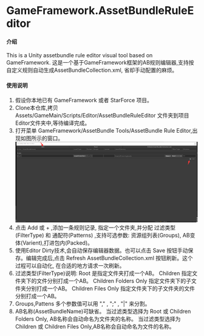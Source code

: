 # GameFramework.AssetBundleRuleEditor

#### 介绍
This is a Unity assetbundle rule editor visual tool based on GameFramework. 这是一个基于GameFramework框架的AB规则编辑器,支持按自定义规则自动生成AssetBundleCollection.xml,
省却手动配置的麻烦。
#### 使用说明

1.  假设你本地已有 GameFramework 或者 StarForce 项目。
2.  Clone本仓库,拷贝Assets/GameMain/Scripts/Editor/AssetBundleRuleEditor 文件夹到项目Editor文件夹中,等待编译完成。
3.  打开菜单 GameFramework/AssetBundle Tools/AssetBundle Rule Editor,出现如图所示的窗口。
![](data:image/png;base64,iVBORw0KGgoAAAANSUhEUgAAAzQAAAFrCAYAAAAHNcx8AAAACXBIWXMAAAsT%0AAAALEwEAmpwYAAAKTWlDQ1BQaG90b3Nob3AgSUNDIHByb2ZpbGUAAHjanVN3%0AWJP3Fj7f92UPVkLY8LGXbIEAIiOsCMgQWaIQkgBhhBASQMWFiApWFBURnEhV%0AxILVCkidiOKgKLhnQYqIWotVXDjuH9yntX167+3t+9f7vOec5/zOec8PgBES%0AJpHmomoAOVKFPDrYH49PSMTJvYACFUjgBCAQ5svCZwXFAADwA3l4fnSwP/wB%0Ar28AAgBw1S4kEsfh/4O6UCZXACCRAOAiEucLAZBSAMguVMgUAMgYALBTs2QK%0AAJQAAGx5fEIiAKoNAOz0ST4FANipk9wXANiiHKkIAI0BAJkoRyQCQLsAYFWB%0AUiwCwMIAoKxAIi4EwK4BgFm2MkcCgL0FAHaOWJAPQGAAgJlCLMwAIDgCAEMe%0AE80DIEwDoDDSv+CpX3CFuEgBAMDLlc2XS9IzFLiV0Bp38vDg4iHiwmyxQmEX%0AKRBmCeQinJebIxNI5wNMzgwAABr50cH+OD+Q5+bk4eZm52zv9MWi/mvwbyI+%0AIfHf/ryMAgQAEE7P79pf5eXWA3DHAbB1v2upWwDaVgBo3/ldM9sJoFoK0Hr5%0Ai3k4/EAenqFQyDwdHAoLC+0lYqG9MOOLPv8z4W/gi372/EAe/tt68ABxmkCZ%0ArcCjg/1xYW52rlKO58sEQjFu9+cj/seFf/2OKdHiNLFcLBWK8ViJuFAiTcd5%0AuVKRRCHJleIS6X8y8R+W/QmTdw0ArIZPwE62B7XLbMB+7gECiw5Y0nYAQH7z%0ALYwaC5EAEGc0Mnn3AACTv/mPQCsBAM2XpOMAALzoGFyolBdMxggAAESggSqw%0AQQcMwRSswA6cwR28wBcCYQZEQAwkwDwQQgbkgBwKoRiWQRlUwDrYBLWwAxqg%0AEZrhELTBMTgN5+ASXIHrcBcGYBiewhi8hgkEQcgIE2EhOogRYo7YIs4IF5mO%0ABCJhSDSSgKQg6YgUUSLFyHKkAqlCapFdSCPyLXIUOY1cQPqQ28ggMor8irxH%0AMZSBslED1AJ1QLmoHxqKxqBz0XQ0D12AlqJr0Rq0Hj2AtqKn0UvodXQAfYqO%0AY4DRMQ5mjNlhXIyHRWCJWBomxxZj5Vg1Vo81Yx1YN3YVG8CeYe8IJAKLgBPs%0ACF6EEMJsgpCQR1hMWEOoJewjtBK6CFcJg4Qxwicik6hPtCV6EvnEeGI6sZBY%0ARqwm7iEeIZ4lXicOE1+TSCQOyZLkTgohJZAySQtJa0jbSC2kU6Q+0hBpnEwm%0A65Btyd7kCLKArCCXkbeQD5BPkvvJw+S3FDrFiOJMCaIkUqSUEko1ZT/lBKWf%0AMkKZoKpRzame1AiqiDqfWkltoHZQL1OHqRM0dZolzZsWQ8ukLaPV0JppZ2n3%0AaC/pdLoJ3YMeRZfQl9Jr6Afp5+mD9HcMDYYNg8dIYigZaxl7GacYtxkvmUym%0ABdOXmchUMNcyG5lnmA+Yb1VYKvYqfBWRyhKVOpVWlX6V56pUVXNVP9V5qgtU%0Aq1UPq15WfaZGVbNQ46kJ1Bar1akdVbupNq7OUndSj1DPUV+jvl/9gvpjDbKG%0AhUaghkijVGO3xhmNIRbGMmXxWELWclYD6yxrmE1iW7L57Ex2Bfsbdi97TFND%0Ac6pmrGaRZp3mcc0BDsax4PA52ZxKziHODc57LQMtPy2x1mqtZq1+rTfaetq+%0A2mLtcu0W7eva73VwnUCdLJ31Om0693UJuja6UbqFutt1z+o+02PreekJ9cr1%0ADund0Uf1bfSj9Rfq79bv0R83MDQINpAZbDE4Y/DMkGPoa5hpuNHwhOGoEcto%0AupHEaKPRSaMnuCbuh2fjNXgXPmasbxxirDTeZdxrPGFiaTLbpMSkxeS+Kc2U%0Aa5pmutG003TMzMgs3KzYrMnsjjnVnGueYb7ZvNv8jYWlRZzFSos2i8eW2pZ8%0AywWWTZb3rJhWPlZ5VvVW16xJ1lzrLOtt1ldsUBtXmwybOpvLtqitm63Edptt%0A3xTiFI8p0in1U27aMez87ArsmuwG7Tn2YfYl9m32zx3MHBId1jt0O3xydHXM%0AdmxwvOuk4TTDqcSpw+lXZxtnoXOd8zUXpkuQyxKXdpcXU22niqdun3rLleUa%0A7rrStdP1o5u7m9yt2W3U3cw9xX2r+00umxvJXcM970H08PdY4nHM452nm6fC%0A85DnL152Xlle+70eT7OcJp7WMG3I28Rb4L3Le2A6Pj1l+s7pAz7GPgKfep+H%0Avqa+It89viN+1n6Zfgf8nvs7+sv9j/i/4XnyFvFOBWABwQHlAb2BGoGzA2sD%0AHwSZBKUHNQWNBbsGLww+FUIMCQ1ZH3KTb8AX8hv5YzPcZyya0RXKCJ0VWhv6%0AMMwmTB7WEY6GzwjfEH5vpvlM6cy2CIjgR2yIuB9pGZkX+X0UKSoyqi7qUbRT%0AdHF09yzWrORZ+2e9jvGPqYy5O9tqtnJ2Z6xqbFJsY+ybuIC4qriBeIf4RfGX%0AEnQTJAntieTE2MQ9ieNzAudsmjOc5JpUlnRjruXcorkX5unOy553PFk1WZB8%0AOIWYEpeyP+WDIEJQLxhP5aduTR0T8oSbhU9FvqKNolGxt7hKPJLmnVaV9jjd%0AO31D+miGT0Z1xjMJT1IreZEZkrkj801WRNberM/ZcdktOZSclJyjUg1plrQr%0A1zC3KLdPZisrkw3keeZtyhuTh8r35CP5c/PbFWyFTNGjtFKuUA4WTC+oK3hb%0AGFt4uEi9SFrUM99m/ur5IwuCFny9kLBQuLCz2Lh4WfHgIr9FuxYji1MXdy4x%0AXVK6ZHhp8NJ9y2jLspb9UOJYUlXyannc8o5Sg9KlpUMrglc0lamUycturvRa%0AuWMVYZVkVe9ql9VbVn8qF5VfrHCsqK74sEa45uJXTl/VfPV5bdra3kq3yu3r%0ASOuk626s91m/r0q9akHV0IbwDa0b8Y3lG19tSt50oXpq9Y7NtM3KzQM1YTXt%0AW8y2rNvyoTaj9nqdf13LVv2tq7e+2Sba1r/dd3vzDoMdFTve75TsvLUreFdr%0AvUV99W7S7oLdjxpiG7q/5n7duEd3T8Wej3ulewf2Re/ranRvbNyvv7+yCW1S%0ANo0eSDpw5ZuAb9qb7Zp3tXBaKg7CQeXBJ9+mfHvjUOihzsPcw83fmX+39Qjr%0ASHkr0jq/dawto22gPaG97+iMo50dXh1Hvrf/fu8x42N1xzWPV56gnSg98fnk%0AgpPjp2Snnp1OPz3Umdx590z8mWtdUV29Z0PPnj8XdO5Mt1/3yfPe549d8Lxw%0A9CL3Ytslt0utPa49R35w/eFIr1tv62X3y+1XPK509E3rO9Hv03/6asDVc9f4%0A1y5dn3m978bsG7duJt0cuCW69fh29u0XdwruTNxdeo94r/y+2v3qB/oP6n+0%0A/rFlwG3g+GDAYM/DWQ/vDgmHnv6U/9OH4dJHzEfVI0YjjY+dHx8bDRq98mTO%0Ak+GnsqcTz8p+Vv9563Or59/94vtLz1j82PAL+YvPv655qfNy76uprzrHI8cf%0AvM55PfGm/K3O233vuO+638e9H5ko/ED+UPPR+mPHp9BP9z7nfP78L/eE8/sl%0A0p8zAAAAIGNIUk0AAHolAACAgwAA+f8AAIDpAAB1MAAA6mAAADqYAAAXb5Jf%0AxUYAAE5FSURBVHja7N15jF1XYt/5393eXu9VvVpfLSySxaW4aKNarW5Jbne3%0A04kGtuPEBhIETuAZTAZjIH/kD8NBEHgSBBjAQTZM/kr+mH9meoJBYg8MJDZi%0AwG131HZvarXEpkVRpMSlWFWsfXn7dpf5g31uvyoWyaJEUlXU9wMUSBbfdu+7%0A95z7O+fccyxJtyXl9VN/42/8Db322msKw1A44HxfqtWkwUEpCNgfAADgwCkU%0ACnIcZ9+Pj6Io/jOKIvm+r2QyKcdx4v/7JCzLkuu6fCFPkWVZqlarSqVS8jzv%0AU31/5vUuXbqkP/7jP1YmkzG/q7iSipKyvYHmN37jN/gGDov/9J+kv/W3JMti%0AXwAAAOCZ9l//63/VH/zBHyiVSsm2bUlybUl+74OazSZ76hAJPU/BP/pHEj1q%0AAAAAeMa12+3dPT2+zW453Oxf+iVF164p+Hf/jp0BAACAZ5oZimh+JImBhIdd%0AIiHn139dwT/9pwqnp2X/6q+yTwAAAHBotNttNZtNWQ+5hSKVSt1zn38URU8x%0A0ESRut2OgshWKunt/3lhW3eWt9Q/mFdts6WhUlH361byux35QaRkKqnduyPs%0ANrS23tRwafC+zw+6HXWDUI7ryXOdnvffVqGQ1OpqXUeOTcg5YAeB9eab0v/1%0Afyn83d+VNToq6/XXOTMAAABwKHQ6HVUqFXNPzH3Ztr3nxAL7HnJ2/Sff0/cv%0A3nrkD1jdWlcnkrbm/lJv/fl39eMf/UiXb63s/wXsQHM351VtVrQ4t6z73SnS%0A3Lyl73z7v+vd9y7q7UvX1Al2B5qq5m89+Plvffu/6913f6K55a2d739rTvVO%0AV61WR912RdvV1sE6CvJ52X/zb0qVioJ//s8VXbvGmQEAAIBDwbIs2bb90J/7%0A9eDsL9B0a6q1Q/mNDVV8SQq1vjKvm7fuqBNJrcqarl+/pXKzKynU6sJtLa5t%0AqdOq6MfffUuXb22o1e1q7PQX9PoLU1pfW1fQaapSaykKO6pU6up2m9paXdKN%0Auduqde4mr82leV2/dl2NbiTXduS4jhxJ1fVlzc3fUatnOgO/3VDf+Gm99uVX%0AFdXWVWt1VCnXFClUrVxRO5Q8133A81vqGzup1157VScmh3a8f70dKpEe0NHp%0AYd358KK++8NLqnVDtasbuv7Rx1par94NRbVtrSwta2u7/vQPhF/6JenIEWlp%0ASeHv/I60ssLZAQAAgEPpUaZ43legKa8syh05qRMjnpbXa6qvXNfbP74q3/Zk%0Adbb09l/8SFvtSI4t3Xj/bV26ektX3vu+3r+5okQyKUuRHNvS7fd/oP/+zsca%0AHi2pvjavD66vKOpu6/IHN7WxflM//PF1tSor+uDDG7ozf1XX5isKg0CtVluW%0AZclxHW0sf6y33/lANz+6pB+8eyWeos1xE9q49b6+/e23lJ+aVb9b0aWL1+TL%0A10c/uaKtdijPe9DzXa3PXdaff+9tLW41tLnwwd33DwO1O778ypIuvX9TgefJ%0Ac121yot65+I1hWGkpWvv69ZGWbcu/VCXb63pU06x/ckCzdiY7L/6VyXbVvTh%0Ahwr+2T+TmLEOAAAAhyzIuK6rRCKhRCLx0Ptq9hloIi3Mzen2jeu6eXtBcx/f%0AlJ0d1JmTR9XeuqONlq2jp88pF9a0trqipZWK+ieO6Nj0MY2MDKk4OKjpI0Ny%0AFGni9AV99WuvqnzzmjZagTzHk+04siwpimyNHZnR2XNn1BfVtLy8rdFT53Ty%0AzDkN9qUUhKFsK9TG2rKiwrCOHT2h0nBfvAFh4Ks4NavnZye0tbym0HJl27Zc%0AuXeXaLH00OcPHjmjn3vti5oYyGj5zoaGT53Tydmfvn8UyXHTKg4XNTF1RKlW%0AVVH/lE6ePqmZiT5Vt6uyU306cea8igPZz+QAsH71V6VCQUqlFH33uwp/93c5%0AKwAAAHBoWJYl3/flOI7CMLxnEoBPFGjC1pY2uxl94dWX9NKXX1Mu3NJaNVDQ%0ArWp1c1vyJdtqaW19Vc0woVMzkwoq22oHnoqFtBJ2Vx9emVdXjlZuXdaP335f%0AyeExDQ4V1dr4SD9854rakS3HdmQrUuAHityMpo8Ma+7i93Tp3R+r3I7k2LZC%0AOSodOaa+qKVKvatC/8DPbv63LNmWpcHSjPqtDX18p65CsqYfvPMjrTd8uc6D%0An2+7nirLN/TjH7+rjxfWNXm0pNsXv6dL776rcjuS69iyLCmZSGv19jXVMoPK%0A1Ob047ff0ZWlribHR2RbkqLgszsAZmZkfeUrUqcjZbMK/+APFP6H/8CZAQAA%0AgEPDdV1FUSTHcR46UYAkWZK2JRXML/79v//3+s3f/M34AVEYqBOESnp3Zybz%0Aux1ZtqNmrazQyymfSahdL6vhO+ov5GQpUq28rcBNqZBNK/LbqrYCZVOemo2a%0AOoGjwkBejqR2o6qmL2XSGblOpDC05Dq2uv7d4WGNWlndwFYqk5HnWgr8UJ7n%0Aql2vqNGV8oW8HMt8Tl9+YMnzHEVBV+3AVtLuqlxrKZnKKpl0FPqRXM/Z8/mK%0AAtVrNbW7oRKpjHKZ5M/eP5uRZ0tBIHmerXqtKjedVyJqa6tcVzKbVzbl3t03%0ATkLOZ7i6T3TxogLz/UWRFIayf+d3ZJVKiq5elf33/h5nCQAAAA6MWq2m7e3t%0AOLxYlqUoiuI/jXw+rz/8wz/UP/kn/0TFYtFMFFB+6LTNlu0oaf9somLXS0iS%0AcoVi/LtktqBkT0bKFQZ+9i83qXzu7t9z+YEdr53M9PU8TzIBzPPuvl8mV9jx%0AeNuzf/p++R3Pu/s5Xf30v2U5nlKOJDnq70/1PF/3fb4sR9m+gnoHi93z/j99%0A/Wwub7ZAxcHkPfvms2S98IKsL35R0Xe+I6XTUhQp/Ff/Smq1ZH3hC9Lf/bvS%0APsYiAgAAAJ8FE2L2OzGAzS57xliW7F//dSmVksJQchyp273702pJ7Tb7CAAA%0AAAcuxDzs535cdt8zeURIyeTPZjmzbSmRULS9ffd3qRT7CAAAAAeCZVlyXfeh%0A98vcb8YzAs2zlmW++c27EwF0u3d7ZwzHkTY2pEZDGhhgRwEAAOBAyGazymb3%0AN0uwbdv39NbY+00+OCQJt1CQNTYmd3datSypXr/bSwMAAAAcxmvdPbLKPbOc%0Azc7O6sKFC4+0OicOjiidlrW2pq+urenXJA1KiiQFkpwo0v8xOqq/yGbvnRQB%0Ah/akbjQasixL6XSa8xY4hOdwpVJRLpejQREAHiIMQ83Pz6tWq8nzvPvPcray%0AsqLr16/vaxEbHMDKUVLkefrQdfUnUaS/G4b6H6JIibs1pzpLS7omKc2ueiY4%0AjqNqtSrLspTNZjlvgUPGtm1tbW0pn88TaABgH4Fme3tb+Xx+x+/vCTSu6yqR%0ASNDSe8h5YaiPg0D/u+fpj6JI/2MY6rUo0rRty3NdJX9acfq+L9flVqrDfDGU%0ATCZlWRbn7SEvoH3fv3vueh4Xtp8jlmUpmUzG5zEOnyiK1Ol0ZFmWbNves041%0A5/d+6tsgCOLX2ut1LMuS03uP7D7LGNu21e1247+7rrvvYy4Mw3iWqb22IQgC%0ABUFw3zLMbFMYhg/dB73T9e7n8Y+yD8xCjTjc9aVZdPOBgQaHXxAEKhaLOjU8%0ArKtXr+o9x9ElSX81CHRucFC5bledWk2O4+jo0aNaWlqKC0kAT79wLhQKOnfu%0AnNrtti5fvqx2ux1fHLiuqyAI5DhOfEFhLkxs26ZyBj7j8zebzepLX/qSJGlh%0AYUHz8/OyLEu+78txHIVhqJMnT6pYLOqHP/yhpLu9673neBRFcegplUryfV/L%0Ay8s7gq7v+zp+/LharZaWlpbkOM6OgBMEgcIwlOd58es5jhOH5kajoTNnzmhk%0AZES1Wk0ffvihms1mHJ5MD7/50wSJTqej/v5+5XI5JZNJLS0tqd1uxxeWYRhq%0AcHBQZ86cUbvd1qVLl+LgFIahLMtSqVRSp9NRLpfTysrKjudblhV/9t5ZrnK5%0AnAYGBnTjxo2fXbT+9P12f0ZTNprQZH5nFmWMokgjIyNyXVfLy8uUm88g1qF5%0ARgPN6dOn9dWvflXJZFJOt6vhoSFdPXtWH77yirKep7GxMc3Ozmp2dnbPpAvg%0A6YiiSD//8z+vxcVFdbtdTU9PK4oizczM6NixY5Kk4eFhSVI6nVahcPeWx9nZ%0AWY2NjcUXRQA+m/p2cHBQQ0ND+uijj/TCCy9oeHhYtm3r7Nmz6u/vVyaT0Wuv%0AvaZut6tisaiZmRmlUikdP35c09PTCoJAiURCs7OzKhaLKpVKOnv2rE6cOBHX%0Az+bi/PXXX9eLL74Y19nHjx/XkSNHFEWRhoeH4zrddV2dPXtWAwMDSqVS+uVf%0A/mUdPXpUJ06c0MLCgizL0ksvvaRUKqVcLifHcTQwMKBcLqfp6WnNzMzE2zgz%0AM6PTp09renpaZ86ckWVZcSNMIpFQLpfT66+/HgeF119/Xe12W6Ojo/HjJycn%0ANTo6qtnZ2R3PT6VS6na7GhkZ0ZkzZ2Tbtk6dOqVf/MVfjO8LjaJIx44d0/Hj%0AxxUEgQYGBnTs2DFNT0/HvS7ZbFb9/f2ybVsjIyMaHh7WiRMnNDQ0pKNHj2po%0AaEgjIyM6cuRIHBzxbHEk/WNJ8cIk2WxWQ0ND7JlDfHFkCsrFxUUlk0l1u129%0A8cYbCtptTR45oka9rjNnziiKIpVKJV25ciXuDsbhYllWPNTB8zx2yCEUhqFG%0AR0fV39+vxcVF3bhxQ6VSSRMTEyqVSoqiSEePHlWz2dTMzIwcx9HMzIwymYyO%0AHTumTqejra2th87dj4N7DrdaLYacHeLzd2BgQIODg7p+/bqOHDmi1dVVvfji%0Ai/HFeaPR0NjYmG7cuKEvfelL8n1fo6OjGhwc1MjIiBzH0blz55RMJuW6rlKp%0AlEZGRpRIJDQ2NqZbt24piiIdOXIkft+1tTXNzs5qampKYRgqmUzqlVdeUbPZ%0AVBiGevHFF2VZlk6fPq1araYjR47ozp07Gh0dleM4KhQKWl5eVrFY1MDAgBqN%0Ahs6fP6/+/n5NTU2pUCgokUhoYmJCQ0NDKhaL8XXC9va2Xn31VXW7XZ08eVKe%0A56nVaumdd97R8vKylpaWVCqV9PLLLysIAk1PT8v3fbXbbfX19alcLsfPP3Xq%0AlFqtli5cuBCPLgnDUCMjI9re3tbg4KD6+vo0PT2tQqGgTCaj06dPK5VK6ejR%0Ao2q329rY2FA6ndbLL7+s4eFhOY4Tv96FCxfU6XR04sQJ+b6vIAi0uLjIUPtD%0Afp3bbDZ7JwSQZVltasBnjO/7Gh8f1/j4uHK5nE6cOKGJiQmtrKzoO2+9pZXl%0AZU1PT+ujjz7Sd7/7XW1vb1OJAp8h13X1ve99T9evX9fs7Kyef/55tdttSVI+%0An1d/f7/m5uZ06tQp9ff3a2VlRTMzM0okErJtW7lcjp0IfIaCINDQ0JC+8Y1v%0AKAgCbW5u6ujRo3JdN25oWl5e1tramlqtli5evKhSqaRUKhWfw0tLS8rlcup0%0AOpKkq1ev6uLFi8pms/GwtZmZGRWLRQ0NDWlmZkaLi4tyHEeO46hcLqtSqSiT%0AycjzPE1NTcU9NbZta2lpSQsLC4qiSPV6XZVKRQMDAzuGuzmOI9u29cEHH+jy%0A5csaGxvT4OCgvv/97+vixYvxUK/R0VENDQ3JcRwlEokdPSlmSOzU1JRu3Lih%0At956S+l0Wvl8XmEYKgiCHc93HEcnT57U3Nycvv3tb+sv//IvVavVND8/r2q1%0AqnQ6rfHxcb3zzjt6++23VSqVZNu23nvvPc3NzcVBa21tTc1mU+fPn9eVK1fU%0A6XT0zjvvaGtrS1euXIlnEmTinGe4LmUXPHutfadPn9b777+vxcVFvfbaa0ok%0AEhoeHtb58+c1Njamjz/+WEePHpVt2xocHGS4GfAZtjTZtq2vfOUr+uijj1Sp%0AVNTX16fTp0/HLaGpVEo3b97UN77xDX300Ufa3NzUxsaGtra2VKlUtLKyQqME%0A8BlKJBJaWFjQd77zHf31v/7Xlc1mtbq6qo2NDbXbbW1ubmp2dja+gLcsS+vr%0A6+p2u2o0Gtrc3FQmk9HCwoKef/55lctl1et1ua4bh5m+vj4NDQ3pBz/4gdLp%0AtGZnZ1Uul3Xjxg2dP39eYRhqYWFBExMTOnnypFZWVuL3X19f1+zsrCYmJuQ4%0Ajjqdjjqdjqanp7W6uqrTp08rl8splUqp1WrF97X4vq9Op6Nz586pWCzKcRy5%0ArqtyuazNzU2tra2p0Whobm5OX/3qV/Xcc89pcHBQrutqcXFRp06dUrfbVRRF%0A8esmEokdz6/Vamo0Gjp16pTa7bYSiYQ2NjY0PDyscrmsKIq0vb2t06dPKwxD%0AVatV9ff3x58liiIdP35cjUZD+Xxey8vLOnnyZLzqfO+P2f9c8zybGHL2rCVU%0A11W329XHH3+s7e1tVatVbW1tqdlsamRkRNevX9e1a9eUTCaVz+d17do1bW9v%0Ax+NzcfgCLEPODvf3FwSB2u22ZmZmFASB3n33XW1tbWlwcFD1el1zc3Oq1Wpx%0Aq2Wz2dT6+romJycVRVHc6sr5e3iPAYacHe7vLwxD1Wo1bW5uqtlsqt1ua3Fx%0AUUePHlWj0dDy8rKazabK5bIajYYqlYpWV1c1MjKiVCqlW7duKZFIaHR0VNeu%0AXdPi4qKq1aqazaYajUbcU7G5ualbt25pa2tLrVZLnU5HpVJJd+7c0ccff6xS%0AqaQgCHTx4kWtrKzEQ1UXFxdVr9fjoDU6OirP83Tx4kWtra2pr69Pvu/rxo0b%0A2tzcVLVaVavVUq1W09zcnCYnJ1Wv1+Prijt37qjdbmtqakobGxtaXFzU9vZ2%0AfI/Le++9p42NDSWTSQ0PD+snP/mJtre3VavVVKlU7nn+jRs34u2/ffu2NjY2%0AlEgk1Gq1tLy8rLm5OY2Njcm2bV26dEnNZlPValXtdlvlcjleXX5tbU1XrlxR%0AKpXSysqKKpVKvN+bzaY2Nja0ubmpVqvFEN1D3hC415CzexbWNDeVkWAPr96Z%0ATXzfj2cvMbONuK4r3/fjiyAuhA8v27ZVq9VkWZYymQzn7SEVBEE8W1HvDEWS%0A4pbITqcTT7VqHi8xzfOzcEFs1lTgezycTP3qeV48+6A5h23blud5cb0cBEHc%0As9DtduNz2Ezdbupu89P7ePN3U8+b/zevYXpDTJ3e7XbjKf1NnW/KG1PW2Lat%0Adrsdz3Rm3tdcOJoZFU1ZZKZtNvejOI4Tb58pkxKJhCzLij+P+fy90zb3Pt80%0AxJp9aNt2XN6Zz9W7r8zz9prNrHe2NvM+5rHmccxwdvjPN3PflBkmaVlW+TML%0ANOb1KcCBTxdoehfW/DTn7eflnPystvNZ2b/PwnYcpG2wLEtbW1sqFArUhwDl%0A2CNvx+et3AjDUOvr68pkMjsCjbvXBdLa2toTCTQmPZv0blowWAMF+HQntyTV%0A6/VPXBia4S7P6jlptjOVSsX/fhrbaW6SNTf/SndbR80wwcO0/8wirk9z/z2J%0Ac8XzvLgFO4oitdvtz/yiIAiCuAUawJMNMclk8tCXx2ZCBqPT6XxuZqu9X3l9%0AT6DxPC8ej7jf9PcolUEQBEqn03EXZK1WUyqVii+mPs2X0RvCPsnr3O/9e3/P%0AWHU8a3zfVyaTueecfBzn0e6Gkc/y3PF9P54xaPd2Psrn228ZYB7n+74SiUT8%0AXo1GIx5W0bu+xEEvV4IgiFvEzExJu4+TB+2bg1B2mv1tZoYzw1rMEJQnUQft%0A5zVN/QfgydcDyWQybpxpNBo7gsFe5+V+y4SnWd/1lscmyOye8OBZvlbtXVzV%0AsPd6UO/NUrvHGpqdFUVRfE+GOTD2+4X3rkbbe7CY8ZKfZMPMOM1MJqNEIrHv%0AqfnM+99vxW3zf2a7H3XsJZUUDkvhsPuc3OtY38/xbJ5nWZbS6bRSqZTS6bSS%0AyeRndj6YcmWv7UwkEspms/EK1PvdvgftF9OCtnsFbvPeZiy54zjK5XI7ypiD%0AyFTsvfvPfP7d9cVeF+dRFCmRSMQV7oO21Xw3T2o7el9/9/d9v/puv3VaMplU%0AJpOJv3PTivqw1+n9PNQZwJPTWx6b+5LMvcWZTCae9tqMWjD33+ynbkgmk0qn%0A0/HPky6Pe6/Hd9dnvfcY7VW+9pZbh9Fe5aT9oPQ3MDCgl156aUdha9KgWfDJ%0A8zwVi8Udc5D3vpmpQPaTms+ePauJiQkFQRBX+r2VTm+lai4ALMtSqVSS4zg6%0AceKEjhw5opmZGQ0ODt7zvr2fqffLzOfzGh0djacyNsMrfN9XLpfThQsX4gPb%0AzER0v1a13pvTzP5i3nMcRjMzMzsutHuP5971Bsy/zXCeqamp+MJwaGhIZ8+e%0A1cmTJzUwMHBPQbS7nOg975/Whd2ZM2c0MTGhU6dOKZ/P7+i27224Mf+emZmJ%0A/90bTHbvl8nJyXh9hr0K43Q6rdOnT2tqakqzs7NKp9M73utB5efuXrDeMvFp%0AVijpdFrHjh2T7/vyPE/Hjx+/57OZz1QoFJROp+MbenvrCnMc2batUqkU9xY+%0ATZ7n6Qtf+IKSyeSOwLb7GDDfs6kjstmshoeHlUqldO7cOY2Pj8ffZyKRUKFQ%0A2PEd9t4c3Xv8mxXnBwYGdtR5ux9H4AEeL9/3dfToUR07dkzj4+NKp9Pq7+9X%0APp/X+Ph4PPtvb0NY7zltzsv+/n6dOnVKZ86c0fDw8H2vEXvrzUe5Tt5PWDNl%0A0KlTp5TNZnfUZ2bB0mw2q3w+H18nP2ibej/r066bH5X7oARYKBTiL2ljY0PT%0A09PK5XLa3NxUGIY6efKkrl69qiiKNDIyomazqW63q2KxGE8rKklLS0tqNBr3%0AnSYviqI4UZrWyr6+Pg0PDysMQ62srGh4eFie52llZUWJRELFYlGNRkPlclkn%0ATpyIv8zr16/HB6KphBqNhvr7++MVfW3b1q1bt+R5nkqlkpLJpGq1WrxQ3djY%0AmNLptDY2NhQEgbLZrKamprS4uKhkMqlUKqXJyUlZlqWlpSWlUql4qutms6ls%0ANqtbt24pl8upv79fjUZDS0tLlBo4VMxQUHOOTk5OKp/Pq1wua3V1VZOTk3Ic%0ARxsbG6pWq/FCcqbHNgxD3bp1S67rql6v686dO/H0n77vq1AoyPd9DQ4OSpLu%0A3LmjMAw1NjYWr+ZsZul50q11H3zwgSYnJzUyMqIgCDQ+Pi7f97WwsKBMJqNS%0AqSTf9zU/Px9v48jIiObn5zUyMqJCoaB6va6lpSUdOXJEyWRSfX192tjY2LPw%0AD8NQk5OT2tzc1MLCgkqlkjzP08TEhPr6+rSyshKv57CwsKBcLqdyuaxkMinH%0AcZTJZJROp2VZlubm5tTf36++vj7VajUtLy8/laEGpmw1vXAmDJr9FQSB5ufn%0AVSqVlE6n1Wq11Gw2VSqVVCgU4ulsTUNSu93W9va2Tp48qSiKtLS09NRmIwqC%0AQCMjI/J9X8ViUfPz85qamlImk1G5XFan04kr/8XFRY2NjSmZTGp1dVX9/f0a%0AHx/XjRs3VK/XdeXKFZVKJU1PT2t+fl5RFMULCS4vL6uvr0+e52l1dVXtdlvT%0A09OSpMXFxbhxrtlsxufXwsKCstmsBgcH1el0tLKyom63q6GhIS0sLDD9LPAY%0AGmc8z9PCwoLK5bIsy1JfX5+63a4SiYRKpZIGBgZUr9c1MjKy41p0fHxcCwsL%0A8XTWURQpk8noxo0bGhkZkeM4Wltb0+TkpCqVisbHxxWGoba2trS9vR1fS66s%0ArKhWq32q89nMBvf+++9rZmZGw8PDchxHo6Oj6nQ6cf1k3ieTyajRaOzYpmQy%0AqdHRUZXL5bi32SxaWiqV4rLKzIx3kNj3+3JNhWzChKkwr1+/Lt/347UQTFgI%0AgiBewTYIAk1NTSmZTCqRSGh6evqhQwyGhoZUrVbjVXMLhUJcmXiep6GhIdVq%0ANUnS8ePH1Wq14iS9tramzc1NeZ6nU6dOaXJyUtVqVdlsVqlUKg5KfX19qlQq%0AKpfLKpVKKpVKWlpa0tbWlmzbjnulSqWSWq2Wjh07plQqpdu3b8fzqfu+rzAM%0A1W635XmeRkdHlc1m1Wg01G63Zdu2tre3NTU1penpabVaLU1MTMQBCzhMhbz5%0As6+vT/39/bp27Zr6+/uVy+XUbDbjHlJzMTg/P39PD0Pv60VRpIGBgbicMBe2%0AJuzMzMwoiqK4ZexJnzOmrDt+/LiKxaK2trbiOe77+/s1NDQUr/OwsbERT2oy%0AOzsblznHjh2Lz/OpqSml02ndvHkz7snd6z3NVKebm5vK5/Pq6+uLG4/W1tY0%0AMDAQN4SMj4/HC8mZIU2FQkFra2uqVCpxEPN9X41G46m3bJbLZQ0MDMSfyey/%0AQqGggYEB5XI5raysyHEcpVIptdtttVotlUolZTIZ5fN53bx5M25AW19f1/b2%0A9lO9ULdtWyMjI1paWopXMB8ZGVG321W9Xtfg4KCSyaS2trY0NDSkoaEhdbvd%0AeEG/1dVVNRqNeIjh5uZmHDxNa+jm5qZyuZwGBgYURZGmp6c1NTWlcrmsO3fu%0AyLKsuLFgdHQ0Pi/Gx8c1MDCgzc1Nlcvl+P0fNnQPwP7rAdu2dfz4cZ06dSru%0AWTXXp+VyWSsrKyoWiyoWiwrDUEePHlWhUFCtVtPW1tae90F2Op24vjPln23b%0AunnzpoaGhnTy5Mn4nnLTsPFphGGoVCqlEydOqFAoaHt7W2EYqtlsamhoKG5k%0AW1tb09bWlpaXl+NeYVMmFQqFuBHHcRzNz89rdHRU+XxeuVxOlUrlwE4+YD8o%0AYLiuK8/z1NfXp2w2Gxfu9Xo97oIKgkC2bWt9fT0urDc2NuR5ntrttra2trS+%0Avv7AysmsWG9Wpy2VSlpZWdHa2pomJibkuq5u3rwZDw0zC9GZxapMC5vv+/rg%0Agw905coVjY2N7bgXwASWRqOhZrMZ/84EEXPx5ThOHNhMr4pt27px48aOrsh0%0AOh0HmCiK1Gg04oWu2u12PB7fLAx1ENMs8LAW+CAI4iFCQRCoXq+r0+moWCwq%0An8/HC5SZdVIajcaew6bMubW2tqZ8Pq9CoaD19XVZlhUvHmfOSbOydblcfioX%0AtWamq9u3b2ttbU2lUileQ8GUSWYhNzOrl2nRMz08zWZTd+7cifeX6YXa65w3%0A+9X3fQ0MDKhWqymZTMYt8PV6XbZtxz0avWtSmDVnzHs2m025rqtbt24pDEON%0Aj48/1ZWwTdk/Pj4uz/NUqVQ0Ojoa7z9TnprjwnVdjY6Oqt1ux0PMzHFj1uzo%0AXYPnaQjDUPl8XqlUSp7nKZFIqL+/X9evX1cURZqamtLq6qq2trY0Pj6uvr4+%0AdTod1Wo1LS0t7RhyaULe4OBgvM6G+b7M99rpdOKFFR3HUbvdVq1Wi+shU6e2%0AWq14ZIMJiWtra8pms/EoCHpngMdT14VhqBs3bujq1as7Zj0z5b05lzudjqrV%0AqlZWVuLJUXYP1TING9VqNS5D1tbWJEmtVkv1ej2uQ0zPtKkPP+12mPrs5s2b%0AcZllytTemUzNsNreMmllZUXS3YkSgiCI6xizVtbS0lIcbg5iA719v6SayWR0%0A7do1Xb16VWtra/GHf+mllzQ+Ph5fyAwNDandbqvb7arVasU/y8vLSiaTKhaL%0A8T0x96tMTGvvhx9+qCtXrkiSBgcHVSgU4lbOoaEheZ6narWqtbU1DQ4OKp1O%0Aq9lsxqvlhmGos2fP6tixY9rY2NDW1pZGRkY0PT2tbrcbLyxlKofNzU3Nzs5q%0AbGxMnU5Hvu9rc3NTjUYj7qprt9vxF7u4uBhPr2mGnvW+rrmYiaJI5XJZGxsb%0AGhoaUjKZPHTTAuLzzRR0586d09mzZ+MLzpdfflmStL6+rkQioUwmo263q9XV%0AVQ0ODmp2dvaeGyi73W5cGbTbbXU6nbi8MIX9mTNntLKyooWFBeXzeeXzeXU6%0AnSd+YW5ZVnxhWqlU4i77XC4nx3HUaDS0sbGh2dlZnT59Or5oN40mZj78oaEh%0ApdNpra6uynVdPf/88/ECcPcLAvPz8xoaGtJzzz0nSVpYWIjD4MrKiiYmJnT6%0A9GltbGxodXVVMzMzcXlr23Z8z+Dy8rKKxaIymUxcUT2tssbsvyiKVK1W46Bm%0A9l+3242nIzbTPJsAYcpL0xLY6XTicrhUKj21UBZFkQqFgubm5vTRRx/FvUUD%0AAwPKZDLqdDrKZrNxi60Z8jU8PBxftGSzWeVyOeVyOb344osaGRnR3NxcvFii%0AGTppLhjMePylpSVNTU3pueeeUzabVaVS0cjIiLa3t1UqlTQ7O6uNjQ21Wq34%0AXGq323GjG3UK8HjKMTPtsdHpdOLzt16vx7c5BEEQ32Kw15TvvVOwh2GoSqUi%0Ax3FUqVQURZGGh4f1/PPPq9ls6vr160okEhocHHzgdfKjbEe1WtXS0pLq9Xrc%0AsNTX1xfPuFmr1eJr+MHBQdVqtbgTwwQu00DTW2+n02kVi8W4LD+Q36N2Law5%0AMTERJ7reG9zNF5ZMJuMv0bbtuOfjfrPamBZXw/d9pdPpeGXcWq22Y00A86VI%0Ad1ebNQeHWbvG9HSYMNE7XV0QBPEq251OR5Li197rwiIMQyWTybhi7d3W3u3s%0AvaHKtJaZmdQeNKxE0j2fEzhITGtN7zlZr9fj3hKzKrVZ8dkMGQrDMJ7q0lyk%0Auq4bX5juNWWtOd9Onjyp+fl5ra+va3Z2VpVKRVtbW3EhmUqlFIZhXCk8rvPG%0AbKfpPTXbuXtYnCnneluxUqlUfLG+u0w0+8U0bphhaaYMMj1cZtab3vWCbNtW%0AKpVSq9XaMcNk74rZpvw05WEQBDp79qzm5+fVarXinpBEIvFE11S53/7bS+/+%0A26vBrHdV897jpLdX/UmscWMannK53I6AbY793s9gZgwyYcJsU7fbjdeyMfu7%0Adz+YILd7xlDzvZqRD73nkbmgkn62urk5n0zjoXnsyZMntbi4qK2tLVY8Bx5R%0AEARyXVepVCruYTE9KrvrrN5yw3XduPfUnL+9/79XvWAaniqVim7fvq2pqSml%0AUinNz8/HPbu7r5P3W+b1lsemgcPU13vVZ6a8NdtiypjebWq1Wg+cdt9c93a7%0A3c+8d9h0JLiuGy+seU+gOXr0aDw++H4b9ahzcvc+3lTsJhiYCuVh77X7tR5X%0Apb2ftWc+zX5g3RocdI/rnHzY8W5mxUomk9re3pakeCjr7hD0OIOM4bpufCN9%0AFEVxGNjPefuo5UHvv8301b3h0LSCPawM2ms/mHuaTGvh01oj69Psv4NSLpqQ%0AYkJEGIbxcLj9HO+Pckzst1540Pe8u84zU6CbMfsAHo1t20qn03FjgLlN4FF6%0AhPe7PqPnefH9c+b8NZOp9AaoT1Lf7S6Pm83mfXtOHtd6kgfpetZ8lgcGmhMn%0ATmhiYuK+FzSP4+JpN+beBz7bQPO0zsneaY3N+zytRSU/q7Jnr/W1Pu37Ps39%0A9iyV3b0tsb3H5GGZsGX3+QPgsy+PH3a+mrL6cTbW7VUe32/E0LPG9Gib3nUT%0AaNz7PXh319Xj/IL3c4ABeHoXSZ+Hc/Kz2s5nZf8+C9ux1zY8yfoOAOXY09qO%0Az0s5Zu4Humf7H2VnPe0vB8DBKjDZTvbvs7gd1D8A9R3bcLjRbw0AAACAQAMA%0AAAAABBoAAAAA2Kd77qHpXZUaAAAAAA6C++WTewJNvV7X1tbWoZnGEgAAAMCz%0Az3EcOY4TT4sdLxi6+4G+78ergQIAAADAQeD7vjqdjvr6+uS6rhzHkW3bDx9y%0AFkVRvBq0WZFztyAI9lzkBwAAAAAeB5M30um0HMeJs8kDV+GJokjJZFJnz56V%0Abduan5/X1tZWvNpyGIbyPE9DQ0NaW1uLV1w2i/uYVUsJOwAAAAAeh91Dzh44%0Ay5nv+xobG9P58+fl+75+/ud/XgMDA0qlUoqiSOl0WrlcTl/84hfVarWUz+dV%0AKpUUBIGCINDIyIiKxSKLlgEAAAB4Ih46bbPjOFpfX9elS5cUBIEKhYJef/11%0AdbtdffGLX9TAwIA6nY7Gxsb06quvanZ2VmfPntWZM2f0wgsv6OzZs8pkMtyT%0AAwAAAODpBxrf93X06FH9+q//usIw1Pz8vHK5XDx5gOM48n1fs7OzKhaLsm1b%0A09PTiqJI2WxW29vbarfbe957AwAAAABPNNAkEgnNzc3pW9/6llKplFzXleu6%0Ampqa0vDwsKIokud5qtfr2tjY0M2bN/XRRx9pe3tb77//vp577jlNTk7K9332%0ANgAAAICnF2hs21a5XNb8/LyWlpZ0/fp15XI5Xbp0SS+//HI8ScDCwoI++OAD%0AtdttnT17Vq1WS5Zl6cSJE7p9+7aWl5eZGAAAAADAY2dJ2pZUML8YHR3VsWPH%0A4ntegiCIZzPrdDpyXTf+nSR5nqcgCOS6rrrdbjwDmiSFYXh3sZv7TPcMAAAA%0AAPthJh4bHBzsnba5fM+0zVEUqdPp3HMTf6fTkaQdQ8csy4r/3e12d0yfZl5r%0A93MAAAAA4JMEGsdxtL29HS+saVnWvevQJJNJdbtdJZNJOY7DlMsAAAAAPnO2%0AbavRaMSjwIIg2DvQhGGooaEhhogBAAAAODCCIFC5XFYikZBlWfGPu9cDLct6%0AIuvGWJalKIoUhqEsy+JbAQ6Ivc7H3uGjz4qD0FBzmPZpFEWybTsuu82xYlrG%0ADlM5btv2PfueEQjAZ1/XPK11CneX/4exjjMX773/Pozl8aepg+63re6TODjv%0AV2GEYajFxUU1m016gIADVGBkMhmVSqW4sOx2uwrD8Jk7T33fl+d5+y74H6V8%0A289+XlpaUqPRODQVj5mWf2JiQp7nSZLa7bbu3Lkj3/cP1Xb09fVpbGwsrgyb%0AzaZqtRoNbMBTlEgklM/n43PO3GP9JG9xsCxLQRAoiqJ4xt0wDOX7/qGr48Iw%0AjCfaMuXY0tJS3BnxrAaa8fFxpdPpBx4jnzrQLC0tqV6v37MjoyhSsVjU4OBg%0AfGFUqVQUhqHy+TxnNXCAtNttNRoN9fX1yfd9RVGk0dHRuEfVdR+tqAjDMH6e%0AmWjEFMDmBr5HLdTMLIpmJkXTumbb9r4qJcuyVC6X1Wg0lEwmH1p52rat7e1t%0Ara2t7Vm+ZTIZjY2N7dnyv9drVatV+b6vvr6+Q3NcWJaldrutWq2mYrEoSapU%0AKkokEkqn04fuGG+320qlUgqCQJ1OR6lUKv4+H+fFgHm93mP0cVfy+/m8z2qr%0ALQ4v3/fVbreVTqfjnoXJyckd54ipP/aqK3p7ih+1TlpYWIjri263q0KhoGw2%0Aq06nE7+u4zgPXWbE9Cg97TBkWZYajYa2t7fjsqtSqSiVSsX10F776zCXAaaB%0AtVKpKJPJfLpAs9eTzc4Jw1BBECibze74otvttpLJ5I6DxLwW69EAB8/u89J0%0AYw8MDGhoaEgffvhhHGpM4On9t3R3CvcoitRutzUyMqKBgQFdv35dmUxGX//6%0A12VZliqVin70ox+p2WzGzzfTvvfOmmjbdvx7E4R+4Rd+IV7E9+bNm0omkwrD%0AULVaTaurqzumiO8dwtAbgh61FdBcAPfun3a7Lcdx4qkjH6VSO2zlnymzd5fj%0Ah62CNEG6d8hCbw+k+b/7DWno/Xfv303vjgkv5s9EIhEfg5lMRvV6PW4h3uvx%0AvfXq/d7bPM7zPNm2rXa7fU+dvPu1eluj9/r/R9ku4HGdi3uVz+Z3vu+rv79f%0A2WxWKysr8bFo/jRlvJl5937Hv+l9Mef47qFapp5pt9t65ZVXNDw8rEajoffe%0Ae0/VanXHsiPmoto8J5vNKggCtdvtJxZqdg/DM/XgXsPmTA+U53nqdrvxeb/X%0A7w6bR8kN9sMOvEQiIc/z4h9zE87uA8l8AY7j6Dd+4zc0Ojr61MZFAngyBWo+%0An9fx48cVBEH8u9OnT+sLX/iCPM9TKpXShQsXdPbsWYVhqEQioQsXLujFF1/U%0A5OSkgiBQLpdToVDQn//5n+vSpUvKZrO6cOGCpqamNDw8rNdee03FYlGJREJn%0AzpzRSy+9pFKppC9+8YvK5/MKgkCpVEqjo6P63ve+p4sXL6rdbqvT6ejo0aPK%0A5/PKZrP60pe+pJGREUlSLpdTJpNRNpv9VD0JvRWI6d7/a3/tr+m1116LKzgc%0AbkEQ6Pz585qYmIjXWDMXMb0XUb29labXZXJyMg7WJtCb3s3h4WEdO3ZMo6Oj%0AOn78uBzH0fj4uDKZTFxXmgsVx3F29Gr2BhgTtszjk8mk+vr64kBmWmZ7n2su%0ADE+fPq3p6el4uxzH2RH499ouSZqcnIxb0M1QQ+BJ63a7mp6e1le+8hW9+OKL%0AeuONN+JZrNLptDqdjsbHx/Xyyy+r0WjIdd14bcQgCJRIJOLGsJdeemlf16FR%0AFOn48eN6//33tbm5qTfeeEPtdjuu50zjxPPPP68XXnhBtm3r61//un7hF37h%0AiQ2TsyxL2WxWmUwmrsce1KgQhqFOnDihN998U2fOnInLklOnTunNN9/U6dOn%0APxf3C7oPa03c3cVjWZZqtVp8gRNFkVKplJrNpoIg0D/8h/9Qrutqc3OTVh3g%0AkDOVialszp8/r+npaW1sbOjLX/6yPv74YyUSCU1PT6vT6WhyclLtdlu5XE6N%0ARiN+fqFQ0Isvvqjl5WW5rquXXnpJ3/nOd/TGG2/o2rVrev311/Xxxx/rhRde%0A0NzcnH7u535Ot2/f1iuvvKI/+ZM/URAEymQyeuGFF7SxsaFarabp6Wm1Wq24%0AgimXy3EF9yu/8isaHx9XFEX69re/rXfeeecTtaSZC0nP87S+vq5f/uVf1q/8%0Ayq/o3/ybf8N9gM/I8Z3L5RSGoTKZjGzbVn9/vwYHBxUEgVZXVzUyMiLHcbSy%0AsqJ0Oq18Pq9Wq6VKpaKjR4/G9xJls1k1Gg0tLy8rkUio0+kokUjogw8+UCaT%0Aic+TxcVFDQ0NKZVKaX19XYVCQbZt686dO0qlUhocHJTv+5qfn9fU1JQSiYSi%0AKIpbnDc2NhRFkcbHx5XP52Xbtm7evKlsNqvh4WFZlqX19XWVy2XZtq1kMinX%0AdZXNZjUyMqIwDLWysqLh4WG5rqvV1VUlEgkNDAyo3W5rY2ND09PT8X1HfX19%0AarfbWlxc5IDBE29cOHLkiJrNpv7sz/5MIyMjcl1XL774ovr7+3Xnzh01m00l%0AEgmNjIzoi1/8osIw1DvvvKOBgQE999xzajabunjxol599VXduHFDKysr+2q8%0Ay+VySqfTajQaOnv2rE6cOKG1tTW9+uqrqtVq6uvrUxAE+sIXvhBPGfwkGu1N%0Aj8vXv/51nTlzRlEU6b333tOf/umf3veaOggCTU1N6c0339R/+2//TZcvX1YU%0ARZqentabb76pTqejK1eu7GjweBbZD9uxvu/H6TcIgnsWyex0OnrxxRf127/9%0A2/qt3/ot2batf/tv/6263S4VPvAM8H1frVZL3W5XExMTunz5sr73ve8pl8sp%0An8/L87z4YiqbzeoHP/iBLl26FLdumznj79y5Ey+EdfnyZXU6HZXLZb311luq%0AVCoaHx/XzZs3dfnyZa2vr+vy5cs7Fs1qt9taWlrS5uZm3P1uKiJz0WkaXL71%0ArW/J9319+OGHevfddz9xWWR6mH7rt35Lv/mbv6lf/MVf1L/4F/9C169ff+T7%0AinDwhGGo4eFh1et1eZ6nXC6nvr4+pVKp+Fjt7+9XtVqVpDi4l0olJRIJra2t%0AaXt7W0NDQwqCQNVqNe4RXFpa0tbWls6dO6eBgQE1m01tbm5qY2NDfX19Wlpa%0A0uDgoFKplDzP09TUlDqdjprNporFYtzzuLi4qGQyqc3NTUnS4OCg0um0crmc%0A1tfXVa1WNTY2ppGREd26dUuNRkOZTEbFYjEelmZeK5PJxEGnWCyqXq8rDEMd%0APXpUnU4nPofX1ta0sbGhwcFBSVK1WmVGODxxyWRSP/zhD9VqtfRrv/Zr6u/v%0A18jIiF566SVVKhW9+uqrKhQK6na7+vKXv6xkMql8Pq8vf/nLeu655/T222/r%0AypUr6nQ6unHjhq5du7avHhrHcXT06FFduHBB7777riYnJ3X58mV9//vfVz6f%0A17Fjx/TjH/84Dk71el0LCwvxfZ2Pkxku9+1vf1tbW1taXl7WX/zFXzxw6Kfj%0AOPrggw/0zW9+U++++258H9Bf/uVf6pvf/KYuXbr0zIcZ6SE9NKYreq/fG4lE%0AQj/84Q/14osvKpPJ6F//638d72AAh5tp5Xn11VdVLpd1584dnT9/XqVSSfV6%0AXVNTU6rX6/EQsHq9rtdee03Dw8Nqt9vxsJhGo6GrV6/KsixNTEwolUppY2ND%0AxWJRX/va15TP5zU3N6eBgYEdQ1xNOeI4jjqdjq5evSpJOnnypFzXVRiG2t7e%0A1tLSkmq1mrrdrjzP09LSkv7jf/yP8UQkn7Q8cl1X6+vreuutt/Rrv/Zr+pf/%0A8l9qbm5O6XT6nsYdHD6O42hgYCC+YB8bG9P8/LxarZampqa0uLioubk5DQ8P%0AK5/Pq9vtqtFoaGlpKZ6tM4oi3b59W/l8XhMTE6rX66pUKsrlciqXy5qfn9eF%0ACxe0vb0d16lBEKjVasmyLLVarXjUw/j4eHwcm/u0zLnV6XTiRa9NGGu1WnIc%0AR4lEIv6dOd6Hhobi+1jHxsZ048YNBUGgUqmklZUV3bx5U0NDQ/FEIM1mU8vL%0Ay6rX6yoWi7IsSwsLC+rr69PU1JQajcYTuYADeuub8fFxXbx4UW+//bb+9t/+%0A23rnnXfUaDS0urqqVqsl3/dVKBRkWZa2t7e1vb2tbrerc+fOxRNUmePUjC54%0AEDME88/+7M/03HPP6YUXXthRz1WrVS0vL+uVV15RGIba3NxUq9XSyZMndfPm%0AzScyS6LjOKpUKvr93/99BUEQD6970DasrKzEvVHJZFK2bWt5eVnLy8ufm2ty%0AR9I/lpQyv8jlchoeHo4Prm63e89P78FXq9UkST/60Y/0/e9/P95xJk3mcrk4%0AdZpZZui5AQ6WMAyVSqXi+wHMcJNmsynf95VOp9XtdnX16lU5jiPXdfXuu+/q%0Azp07KhQKunPnjubm5nT79m0Vi0WtrKzo2rVr6na7CoJAGxsb8c30pqW6XC5r%0Ae3tbw8PD+slPfqLl5WWVy2XVajVtbW2pWq1qc3NTzWZTYRhqfX1dzWYzDjeb%0Am5taX1/X5uamFhcXNTY2pmq1qmq1Ktd1ValUFARBXJCbiq7dbu+rd8X09liW%0ApZs3b+pb3/qWtre34wtK03uzn4rCsix1Op14iNxhu8jwPE+ZTEaS4lb9w3Rh%0Aa3rzMpmMPM9TGIZqNpvK5/NyXVfXrl3T9va2CoWCXNfVwMCAgiBQrVaLe//W%0A19fV7XZVLBZl27bW1taUy+WUzWaVSqWUzWbVbrfleZ42NzcVRZFmZmY0MjKi%0AVqullZUVpVIpDQwMyPd9VSoVtVotFYtFZTIZVSoV2batvr4+OY6jra0tJRKJ%0AeHafer0eDz8zN0Q3Go34/ptyuayJiQnlcrm4vv3oo4+0ubmpfD4fh7coilSt%0AVjU8PKxEIqHNzU01Gg0NDg7K8zytra3FQ+s8z1NfX198vjFBAB5HeWJCuLnn%0AzMx8GwSBhoaG9LWvfU0nT57U4uKiLl68qMHBQR05ckTdbjceInnt2jWdOnVK%0Ag4ODunbtmmq1mt544w0dO3ZMt27dkuM4On36tK5fvx6XAeYcM70g6XQ6Pl8b%0AjYZWVlYUBIFu3LgR93JcvHhR8/PzyuVyarVaunTpkra3t+OZe5/UdMmmIbDT%0A6eyow4Ig2DGpjrkGN9sVBIGOHz+u48eP6/bt2/F9c4edyRPmmDFln9luy7La%0AlqRtSQXzpLGxMZ09e3bf3cvr6+tx4WpulDRv2NfXp0KhEP++XC6rXC5zkyFw%0AwHS7XQ0MDMSttUEQxGt2mGEr5l4S0+przmPTGma6tDudTjyrlGncMDOWmfBk%0AZo8xgaf3RmhzU6dpoTY3K+/1GqagM5/DDFG7XwWxvb2tWq2mVCr10DLOVICV%0ASmXP2Z48z9PQ0NC+KjMzbfPW1tahK/9831cmk4mHH62srBy69RvMcTk8PKx0%0AOq0gCFSpVOLjc/fU257nxUOszbpFpjEvmUyq2+3GjzfPdV1Xvu+rWCxqe3s7%0A3keJRGLHjGTmuDZ1Zu8Mf+a8etTevzAMNTY2FgeQjY0NLS8v33MumF7NvbYr%0AkUjEkweYz2kmCzCP6Z2sAPgkgiBQMpmMJ53wfV9HjhyJyxPf95VMJpVMJlWt%0AVuPy1dyj1jurlxneaUYDZLPZuOHdsqz4PDbnyO3bt+NZ0lqtlgYGBpTJZHbM%0AAmbOjd56rvc86a33HmVNs8dVjpkGQTNt8/Ly8j110+6Z456FBlfHcTQ2Nhb3%0AQq+trcnzvN6ZUMufOtCYN7tfJd67g7vdrjY2NhiqARwwnudpcHBwx7oxT2L9%0AjM+6ZbDb7SqdTj/S7DT7Kd/2UxH5vq+NjY1DNzua4zgqFotxz1Sj0dDW1tah%0Au7BNJpMaHByMA0ir1YovhB601sVeUx3v9e+9Hr/Xmhl7Tcu8+/U+yTpNyWQy%0AvrF/a2vrnvf9JNt1v20APk15ks1m4zLYlIe7w/eDpk7/JEHANEIkk8k4EJlR%0AA4fp2DZTMZvGvXq9Hp/vzyrLsuKpvM2w3ScWaB7lQ5nxwwAOViWzu5W6txX6%0AWWEKv8+qUD6M5d/u9Xt6exMO+zHe29P3LAT23ok4gINanuwOELvXLHxS79vb%0AO27KscNWHu9e+POwlsePWnf2Tit/v0DzVKfpMQmbIWfAwbsY2l0gmhuNn7Xt%0A/Czf+7CWf7sX1jyMM7ztdYzvdXEF4OmWwab392mXY+Z+0MO8/w5refwk6u49%0A94IZr8ZYWeDz4fNyUcfF6+d3v/HdA5/v85By7JO/514NQk/rvXdv8/32wT2B%0AJpVK7Vg4EwAAAMDnUyKRiO9heZphptFoxFPcG/f7DPcEGrOi8GG7cRUAAADA%0A42HWu0qn0/cNEt1uN77X8nEHGjObnJnm2/w+kUio1Wo9ONCYB3NTIQAAAPD5%0AZZZh2GvGzzAMdezYMTWbTa2trT327GDySO+ELvcbckZqAQAAALBvvu+rWq3q%0Ar/yVv6Lz58+rWq3u63YVs66c+Xlc6+W4fCUAAAAA9iOKIpVKJbmuq0wmo2Kx%0AqNnZ2Xjhz/v11Ji1gDKZTDzzZ7fbVb1eJ9AAAAAAeDrCMNRXvvIVnT17Vo7j%0AaHBwUOfOndNbb72lb33rW/edijsIAg0MDOj06dPxjMrr6+t6//33P/UMbvcs%0ArHnixAlNTk7K932+MQAAAOBzGlyazaaKxeI9Q8Msy1Kz2dQ/+Af/QLdu3dIf%0A/dEfKZVK7S98/HQqaPPnXmzbVrlcluM490wK0G631Wq15HlevLAm99AAAAAA%0AeKSwE0WRKpWK6vX6I03pbB77OKeBZsgZAAAAgH2zLEupVEr/5b/8F4VhuO/e%0AmSeFQAMAAADgvuHF3ONi+lSsn/7erAfzJKZsfpT7agg0AAAAAHYwIaVer8tx%0AHAVRJFmW7Mc4VOxB793tdu87wQCBBgAAAMADWZaldDqtVqsls8LM/xSG+q5t%0A60NJ3lMINa7r7uteGwINAAAAgB2iKJJt28pks2palv7XIND/EoZadxzdsiyl%0AntJn2A8CDQAAAIB7A4WkZhTpbwWB/ucgkCxLE2Gorm0reYA+J9M2AwAAALhH%0ATdKbYajfDsP4Jv3JKDpwAYJAAwAAAGCHuqRvhKF+JwxlS/F9NCVJfT3/JtAA%0AAAAAOFCakl6JIv1vYai0JL/n/8aiSLkoUkigAQAAAHDQdCS9EEX63SBQfleY%0ACSSNSiroZ2vSEGgAAAAAHBiOpA1J/49tq7YrLES6O6PYlEQPDQAAAICDGWju%0AWJb+2LLUlmT1/J+ZHvlEFB2oe2iYthkAAADADsckZXW3V8bS3V6Q/9u2FUhq%0ARZEcAg0AAACAgyiQNBxFSuru0DJH0oeS/k/bVl1SUnoqC2sSaAAAAAA8slDS%0AkO72zJghZ//ZcVSXlDmAn5d7aAAAAABI+tmN/6UoisPCVUnftqwD1StDoAEA%0AAACwZ6BJSRru+d1/tm2VD3BwINAAAAAAiANNUtLIT3torlqW/tS2D2zvDIEG%0AAAAAwI5Ak4oijf70379nWapIB2pWMwINAAAAgD2ZCQEKkq5Zlv7sgPfOEGgA%0AAAAAxAJJo1EkW9LvW5a2dbB7Zwg0AAAAAGKhpOOSbkoH/t4ZAg0AAACAe6Si%0ASP+fbR+K3hmJhTUBAAAA/FRG0v9r22pbltKH5DMTaAAAAABIkixJVcuSdHiG%0AchFoAAAAAMRsPi8AAAAAEGgAAAAAgEADAAAAgEADAAAAAAQaAAAAACDQAAAA%0AACDQAAAAAACBBgAAAAAINAAAAABAoAEAAABAoAEAAAAAAg0AAAAAEGgAAAAA%0AgEADAAAAgEADAAAAAAQaAAAAACDQAAAAACDQAAAAAACBBgAAAAAINAAAAABA%0AoAEAAABAoAEAAAAAAg0AAAAAEGgAAAAAEGgAAAAAgEADAAAAAAQaAAAAACDQ%0AAAAAACDQAAAAAACBBgAAAAAINAAAAAAINAAAAABAoAEAAAAAAg0AAAAAEGgA%0AAAAAEGgAAAAAgEADAAAAAAQaAAAAAAQaAAAAACDQAAAAAACBBgAAAAAINAAA%0AAAAINAAAAABAoAEAAAAAAg0AAAAAAg0AAAAAEGgAAAAAgEADAAAAAAQaAAAA%0AAAQaAAAAACDQAAAAAACBBgAAAACBBgAAAAAINAAAAABAoAEAAAAAAg0AAAAA%0AAg0AAAAAEGgAAAAAgEADAAAAgEADAAAAAAQaAAAAACDQAAAAAACBBgAAAACB%0ABgAAAAAINAAAAABAoAEAAAAAAg0AAAAAAg0AAAAAEGgAAAAAgEADAAAAgEAD%0AAAAAAAQaAAAAACDQAAAAAACBBgAAAACBBgAAAAAINAAAAABAoAEAAABAoAEA%0AAAAAAg0AAAAAEGgAAAAAgEADAAAAgEADAAAAAAQaAAAAACDQAAAAACDQAAAA%0AAACBBgAAAAAINAAAAABAoAEAAABAoAEAAAAAAg0AAAAAEGgAAAAAEGgAAAAA%0AgEADAAAAAAQaAAAAACDQAAAAACDQAAAAAACBBgAAAAAINAAAAAAINAAAAABA%0AoAEAAAAAAg0AAAAAEGgAAAAAEGgAAAAAgEADAAAAAAQaAAAAAAQaAAAAACDQ%0AAAAAAACBBgAAAAAINAAAAAAINAAAAABAoAEAAAAAAg0AAAAAAg0AAAAAEGgA%0AAAAAgEADAAAAAAQaAAAAAAQaAAAAACDQAAAAAACBBgAAAAAINAAAAAAINAAA%0AAABAoAEAAAAAAg0AAAAAAg0AAAAAEGgAAAAAgEADAAAAAAQaAAAAAAQaAAAA%0AACDQAAAAAACBBgAAAACBBgAAAAAINAAAAABAoAEAAAAAAg0AAAAAAg0AAAAA%0AEGgAAAAAgEADAAAAgEADAAAAAAQaAAAAACDQAAAAAACBBgAAAACBBgAAAAAI%0ANAAAAABAoAEAAABAoAEAAAAAAg0AAAAAEGgAAAAAgEADAAAAgEADAAAAAAQa%0AAAAAACDQAAAAACDQAAAAAACBBgAAAAAINAAAAABAoAEAAABAoAEAAAAAAg0A%0AAAAAEGgAAAAAEGgAAAAAgEADAAAAAAQaAAAAACDQAAAAACDQAAAAAACBBgAA%0AAAAINAAAAAAINAAAAABAoAEAAAAAAg0AAAAAEGgAAAAAEGgAAAAAgEADAAAA%0AAAQaAAAAACDQAAAAACDQAAAAAACBBgAAAAAINAAAAAAINAAAAABAoAEAAAAA%0AAg0AAAAAEGgAAAAAEGgAAAAA4MAEmiiK2CsAAAAADgV3dHQ0DjJhGCqdThNq%0AAAAAAByOQFMsFhVFkaIoUhAESiaTBBoAAAAAhyPQhGEYBxrzdwAAAAA4DJgU%0AAAAAAACBBgAAAAAINAAAAABAoAEAAABAoAEAAAAAAg0AAAAAEGgAAAAAgEAD%0AAAAAgEADAAAAAAQaAAAAACDQAAAAACDQAAAAAACBBgAAAAAINAAAAABAoAEA%0AAABAoAEAAAAAAg0AAAAAEGgAAAAAEGgAAAAAgEADAAAAAAQaAAAAACDQAAAA%0AACDQAAAAAMBTFEWRoija8TuX3QIAAADgMISZVColSep2u7IsS5ZlEWgAAAAA%0AHHxhGKqvr0+lUkmVSkXlclm+7zPkDAAAAMDhEEWRksmkRkZG1NfXJ4khZwAA%0AAAAOAcuyFEWRNjc3tbm5qW63K9u2CTQAAAAADj7btlWtVtVoNOQ4jlz3bpRh%0AyBkAAACAQyEMwzjcxEGH3QIAAADgsCLQAAAAACDQAAAAAMCTFEVRPOzMYFIA%0AAAAAAIcizGQyGXmep2azycKaAAAAAA6PMAyVzWY1MTGher2uzc1NtVothpwB%0AAAAAODxs21Y2m1UikZDEkDMAAAAAh4BlWQqCQCsrK9re3lYYhnfXo2HXAAAA%0AADjoehfW9DxPjuPc/T27BgAAAMBhEEVRPBlAHHTYLQAAAAAOKwINAAAAAAIN%0AAAAAADxpuxfWJNAAAAAAOBRBJpfLaXBwUFEUxcGGWc4AAAAAHHhRFMnzPJVK%0AJXU6Ha2traler9NDAwAAAODwoocGAAAAwIFnWZa63a4WFhZUrVZlWRYLawIA%0AAAA4HGzbVq1WU6PRUDKZlG3fHWxm9yYe6e7YNAAAAAA4qMGml9vpdOIQ4/v+%0APdOgAQAAAMBBEIahfN+X53k/CzTtdlvS3Z6ZIAgINAAAAAAOnCiK1NfXp0wm%0Ao62tLbmuK8uy5ObzeUVRFAea3rQDAAAAAAdBp9PR+fPn9eUvf1m/93u/p2az%0AKdd15ZowY34AAAAA4CDqdrvKZrP6+3//7yuRSMjzPNahAQAAAHB4mFtkbNu+%0A+8MuAQAAAHCY9I4wYx0aAAAAAIeC4zhKpVLyPE/pdFqe58k6ffr0dhRFBTMp%0AQH9/v3K5HLOdAQAAADgwoihSOp3WwMCAPM+T4zhyHKdMDw0AAACAA8+2bW1t%0AbWl+fv7uZAC2fXfaZnYNAAAAgMMUbJLJJIEGAAAAwOERBIGGh4fleZ5u3Lgh%0Ax3HuBpogCBQEQbywJvfOAAAAADhofN/X0aNH9bWvfU1/+Id/qEajIc/z5KbT%0AaQ0PD8v3fQVBIEmEGgAAAAAHTrfblW3b+jt/5+/Es525yWRSAwMD6nQ6CsNQ%0AjUZDnU5HlmWxxwAAAAAcKFEUqd1uy7IshWEou3eoWW8vDQAAAAAcdLb5SxAE%0A6uvrU6FQYMgZAAAAgAPHsiy5rmvWoJHjOHdnOQvDULlcThcuXNCPfvQj9hQA%0AAACAAyWRSOjatWu6efNmvLCmbdtyzdizqakpraysaGVlRbZts8cAAAAAHBiW%0AZanRaKjRaMh1Xdm2fffHPMB1XSYDAAAAAHBgRVGkMAzluq48z7s7y5l0d7XN%0A9fV1nTp1StevX1e1WpXjOPc8uTfs7P73Xm/2ScNR73PNh979eUxK2+/77n7N%0AJ/XZH+U1LctSFEWf+nUe1+M/yXZ/FvsSAD4rlGc4iBd3vX/2/n737yzLeui1%0AXO+//cBSx9/7mPecSJ4b7euzmb/7vh//ztz7sJ9zzrbtR75e2s9nwtMrNx/H%0Afo+iSJ1OR1NTUxodHdU777yjZrP5s3toHMfRysqKcrmcSqWSms3mjot/6W4P%0AThiG8cFvhqrdj+u6n3jGNMdx4vfyPE/FYlHr6+s7doaZYtrzvHtO1N2fa/fv%0Abdt+4Gc3J87jPOj3es9utxuP/XuUfbPf/fqg7ymKItm2LcuyFASBLMu657VN%0A4eO67p6VuHl98/zdB67Zrt3//yC+78ervgLAQRKGoTqdDsOycaCOyUQioTAM%0AlU6nd9SdrusqnU7H1x+u66pWq6nb7caPM9dbvcxQHj+QJgfbOjtV1+7LIduO%0AdHMlrWt3MnL3yCRBEMhxHCWTyfh6KplM6uTJk/E1xdramtbW1nacT7uvWyzL%0AUrvdVrVaVSKReCzn3n5CFB5vmGk2m3d7UVz3E19bR1GkTCajoaEhzc3NKZvN%0A6mtf+5rK5bJc1717D425mP3oo49k27ZyuZx8349Dxe6EbJ7zoA9lHv9pklwQ%0ABDp16pQsy9Lm5mb8vpZlqdVqqVqtKpfL7fiM+w00DwosnzTQPGif7H5Ny7JU%0ArVaVTqcf6eR6WBh7WKDp/Yy7Q+ten7FWqymTyTww0Oy1v/cbfHc/r16vK5VK%0AccEA4ECqVCrqdrvsCBwIruuqv79f9Xpd2WxWruvG9bqp08MwVBiGSiaTCoJg%0AR4PjXtct1WpVmUxGYWRpsxLo2sLdx/Y+ypa0WQ/V7XYU+Pf2ArVaLaVSKfX1%0A9cXXkrZtq1arxY2p3W5XiURiz+sLc11k27aq1aoWFhY0MDAgz/M+VWOzZVlK%0Ap9McOE850CwvL6u/v1/pdPoTf39BEKhQKGhiYkKrq6vxa5dKpbuznpkwY4Z1%0A9R54j7uX4pNYXV1Vu93ecQCaE9DzPCUSiUPZfWhZVvz5D2prgZkW734FzpN4%0Av3a7Hc9aAQAHzfDwsLrdLsNWcGDqaMdx1Ol0lEql7mkBN9dxphF1Pxf05tpE%0Akpp+QjdWM3s+zralVDLa83MFQaBEIqFUKrVj5EelUul5vq1UKvXAz+I4jhKJ%0ARNy6/zgCjQl9eLrHqfn5JN+f6SQxx/uv/uqv6o033ohH9di2LbfRaLi3bt1S%0AGIY7kvr9xmQ+bfcb32kWA63X64c20IRhuGN430H9jI1Gg30CAOIeGhwsprcw%0ACAKtrq4+lntNgiBQvV7/VOeIuUb7tOHfsix1Op0ds1l92tejwfTpl5kmkDiO%0A86m/v+PHj2tmZiY+9n/aA+m62Wx2MwxD/1GGkx0Etm3HLQiH1WHo9qRrFgCA%0Ag19XP67rtr6+vsf2ucIw/FRDyM19E57nPZbJAT7N7RD4dPvcBJr93oawl3a7%0AraNHj6q/v3/HBBeWZVX+/wEA/2s9APQ0v9oAAAAASUVORK5CYII=)
4.  点击 Add 或 + ,添加一条规则记录, 指定一个文件夹,并分配 过滤类型(FilterType) 和 通配符(Patterns) ,支持可选参数: 资源组列表(Groups),
AB变体(Varient),打进包内(Packed)。
5.  使用Editor Dirty技术,会自动保存编辑器数据。也可以点击 Save 按钮手动保存。编辑完成后,点击 Refresh AssetBundleCollection.xml 按钮刷新。这个过程可以自动化,
在合适的地方请求一次刷新。
6.  过滤类型(FilterType)说明: 
		Root 是指定文件夹打成一个AB。
		Children 指定文件夹下的文件分别打成一个AB。
		Children Folders Only 指定文件夹下的子文件夹分别打成一个AB。
		Children Files Only 指定文件夹下的子文件夹的文件分别打成一个AB。
7.  Groups,Pattens 多个参数值可以用 "," , ";" , "|" 来分割。
8.  AB名称(AssetBundleName)可缺省。
		当过滤类型选择为 Root 或 Children Folders Only, AB名称会自动命名为文件夹的名称。
		当过滤类型选择为 Children 或 Children Files Only,AB名称会自动命名为文件的名称。
